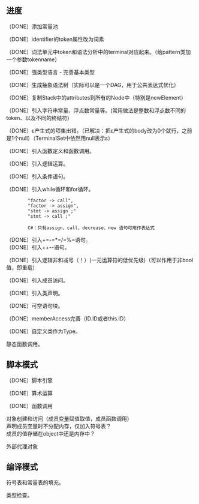 ﻿
## 进度  

（DONE）添加常量池    

（DONE）identifier的token属性改为词素  

（DONE）词法单元中token和语法分析中的terminal对应起来。（给pattern类加一个参数tokenname）    

（DONE）强类型语言 - 完善基本类型  

（DONE）生成抽象语法树（实际可以是一个DAG，用于公共表达式优化）        

（DONE）复制Stack中的attributes到所有的Node中（特别是newElement）  

（DONE）引入字符串常量、浮点数常量等。(常用做法是整数和浮点数不同的token、以及不同的终结符)    

（DONE）ε产生式的项集出错。（已解决：把ε产生式的body改为0个就行，之前是1个null）（TerminalSet中依然用null表示ε）  

（DONE）引入函数定义和函数调用。    

（DONE）引入逻辑运算。    

（DONE）引入条件语句。    

（DONE）引入while循环和for循环。    

            "factor -> call",
            "factor -> assign",
            "stmt -> assign ;"
            "stmt -> call ;"

            C#：只有assign、call、decrease、new 语句可用作表达式

（DONE）引入+=\-=\*=\/=\%=语句。    
（DONE）引入++\--语句。    

（DONE）引入逻辑非和减号（！）(一元运算符的低优先级)（可以作用于非bool值，即重载）    

（DONE）引入成员访问。    

（DONE）引入类声明。    

（DONE）可空语句块。    

（DONE）memberAccess完善（ID.ID或者this.ID）  

（DONE）自定义类作为Type。    

静态函数调用。    

## 脚本模式  

（DONE）脚本引擎    

（DONE）算术运算    

（DONE）函数调用     

对象创建和访问（成员变量赋值取值，成员函数调用）      
    声明成员变量时不分配内存，仅加入符号表？  
    成员的值存储在object中还是内存中？  

外部代理对象    

## 编译模式    

符号表和常量表的填充。    

类型检查。    

